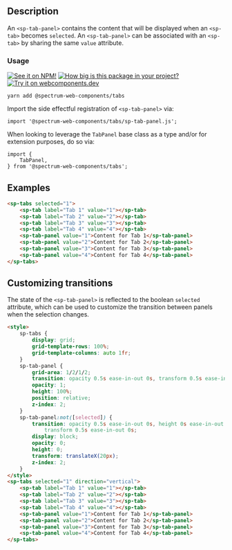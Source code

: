 ## Description

An `<sp-tab-panel>` contains the content that will be displayed when an `<sp-tab>` becomes `selected`. An `<sp-tab-panel>` can be associated with an `<sp-tab>` by sharing the same `value` attribute.

### Usage

[![See it on NPM!](https://img.shields.io/npm/v/@spectrum-web-components/tabs?style=for-the-badge)](https://www.npmjs.com/package/@spectrum-web-components/tabs)
[![How big is this package in your project?](https://img.shields.io/bundlephobia/minzip/@spectrum-web-components/tabs?style=for-the-badge)](https://bundlephobia.com/result?p=@spectrum-web-components/tabs)
[![Try it on webcomponents.dev](https://img.shields.io/badge/Try%20it%20on-webcomponents.dev-green?style=for-the-badge)](https://webcomponents.dev/edit/collection/fO75441E1Q5ZlI0e9pgq/2JFFTBPXfCZpePD0wk58/src/index.ts)

```
yarn add @spectrum-web-components/tabs
```

Import the side effectful registration of `<sp-tab-panel>` via:

```
import '@spectrum-web-components/tabs/sp-tab-panel.js';
```

When looking to leverage the `TabPanel` base class as a type and/or for extension purposes, do so via:

```
import {
    TabPanel,
} from '@spectrum-web-components/tabs';
```

## Examples

```html
<sp-tabs selected="1">
    <sp-tab label="Tab 1" value="1"></sp-tab>
    <sp-tab label="Tab 2" value="2"></sp-tab>
    <sp-tab label="Tab 3" value="3"></sp-tab>
    <sp-tab label="Tab 4" value="4"></sp-tab>
    <sp-tab-panel value="1">Content for Tab 1</sp-tab-panel>
    <sp-tab-panel value="2">Content for Tab 2</sp-tab-panel>
    <sp-tab-panel value="3">Content for Tab 3</sp-tab-panel>
    <sp-tab-panel value="4">Content for Tab 4</sp-tab-panel>
</sp-tabs>
```

## Customizing transitions

The state of the `<sp-tab-panel>` is reflected to the boolean `selected` attribute, which can be used to customize the transition between panels when the selection changes.

```html
<style>
    sp-tabs {
        display: grid;
        grid-template-rows: 100%;
        grid-template-columns: auto 1fr;
    }
    sp-tab-panel {
        grid-area: 1/2/1/2;
        transition: opacity 0.5s ease-in-out 0s, transform 0.5s ease-in-out 0s;
        opacity: 1;
        height: 100%;
        position: relative;
        z-index: 2;
    }
    sp-tab-panel:not([selected]) {
        transition: opacity 0.5s ease-in-out 0s, height 0s ease-in-out 0.5s,
            transform 0.5s ease-in-out 0s;
        display: block;
        opacity: 0;
        height: 0;
        transform: translateX(20px);
        z-index: 2;
    }
</style>
<sp-tabs selected="1" direction="vertical">
    <sp-tab label="Tab 1" value="1"></sp-tab>
    <sp-tab label="Tab 2" value="2"></sp-tab>
    <sp-tab label="Tab 3" value="3"></sp-tab>
    <sp-tab label="Tab 4" value="4"></sp-tab>
    <sp-tab-panel value="1">Content for Tab 1</sp-tab-panel>
    <sp-tab-panel value="2">Content for Tab 2</sp-tab-panel>
    <sp-tab-panel value="3">Content for Tab 3</sp-tab-panel>
    <sp-tab-panel value="4">Content for Tab 4</sp-tab-panel>
</sp-tabs>
```
